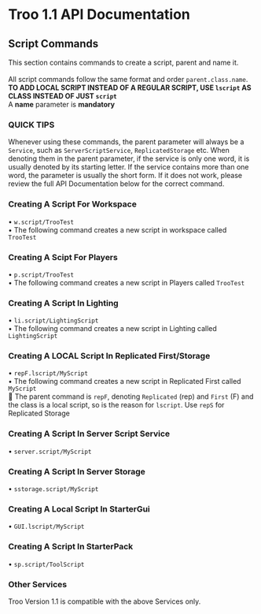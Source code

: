 # Troo 1.1 API Documentation

## Script Commands

This section contains commands to create a script, parent and name it. <br></br>
All script commands follow the same format and order `parent.class.name`. **TO ADD LOCAL SCRIPT INSTEAD OF A REGULAR SCRIPT, USE `lscript` AS CLASS INSTEAD OF JUST `script`** <br>
A **name** parameter is **mandatory**

<h3>QUICK TIPS</h3>

Whenever using these commands, the parent parameter will always be a `Service`, such as `ServerScriptService`, `ReplicatedStorage` etc. When denoting them in the parent parameter, if the service is only one word, it is usually denoted by its starting letter. If the service contains more than one word, the parameter is usually the short form. If it does not work, please review the full API Documentation below for the correct command. 

<h3>Creating A Script For Workspace</h3>

• `w.script/TrooTest` <br>
• The following command creates a new script in workspace called `TrooTest`

<h3>Creating A Scipt For Players</h3>

• `p.script/TrooTest` <br>
• The following command creates a new script in Players called `TrooTest`

<h3>Creating A Script In Lighting</h3>

• `li.script/LightingScript` <br>
• The following command creates a new script in Lighting called `LightingScript`

<h3>Creating A LOCAL Script In Replicated First/Storage</h3>

• `repF.lscript/MyScript` <br>
• The following command creates a new script in Replicated First called `MyScript` <br>
🔑 The parent command is `repF`, denoting `Replicated` (rep) and `First` (F) and the class is a local script, so is the reason for `lscript`. Use `repS` for Replicated Storage

<h3>Creating A Script In Server Script Service</h3>

• `server.script/MyScript`

<h3>Creating A Script In Server Storage</h3>

• `sstorage.script/MyScript`

<h3>Creating A Local Script In StarterGui</h3>

• `GUI.lscript/MyScript`

<h3>Creating A Script In StarterPack</h3>

• `sp.script/ToolScript`

<h3>Other Services</h3>

Troo Version 1.1 is compatible with the above Services only.
